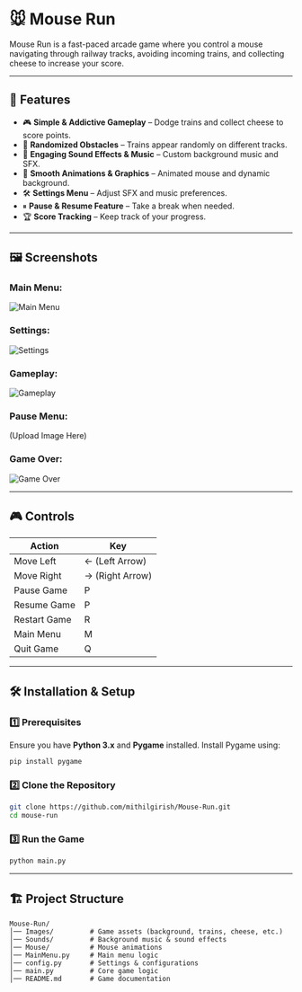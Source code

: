 # 🐭 Mouse Run

Mouse Run is a fast-paced arcade game where you control a mouse navigating through railway tracks, avoiding incoming trains, and collecting cheese to increase your score.

---

## 📌 Features

- 🎮 **Simple & Addictive Gameplay** – Dodge trains and collect cheese to score points.
- 🚄 **Randomized Obstacles** – Trains appear randomly on different tracks.
- 🎵 **Engaging Sound Effects & Music** – Custom background music and SFX.
- 🎨 **Smooth Animations & Graphics** – Animated mouse and dynamic background.
- 🛠 **Settings Menu** – Adjust SFX and music preferences.
- ⏸ **Pause & Resume Feature** – Take a break when needed.
- 🏆 **Score Tracking** – Keep track of your progress.

---

## 🖼 Screenshots

### Main Menu:
![Main Menu](https://github.com/user-attachments/assets/651ff20b-5e4d-42ee-b1a7-19d5cdcc50b5)

### Settings:
![Settings](https://github.com/user-attachments/assets/dbf44e54-c0a6-4622-9ef5-c6c070e6ea16)

### Gameplay:
![Gameplay](https://github.com/user-attachments/assets/fed67957-2a47-45e5-aca0-344e13a6dba6)

### Pause Menu:
(Upload Image Here)

### Game Over:
![Game Over](https://github.com/user-attachments/assets/0f59342d-e20f-4a38-aea1-580c6910de8e)

---

## 🎮 Controls

| Action        | Key |
|--------------|-----|
| Move Left    | ← (Left Arrow) |
| Move Right   | → (Right Arrow) |
| Pause Game   | P |
| Resume Game  | P |
| Restart Game | R |
| Main Menu    | M |
| Quit Game    | Q |

---

## 🛠 Installation & Setup

### 1️⃣ Prerequisites
Ensure you have **Python 3.x** and **Pygame** installed. Install Pygame using:
```bash
pip install pygame
```

### 2️⃣ Clone the Repository
```bash
git clone https://github.com/mithilgirish/Mouse-Run.git
cd mouse-run
```

### 3️⃣ Run the Game
```bash
python main.py
```

---

## 🏗 Project Structure
```
Mouse-Run/
│── Images/         # Game assets (background, trains, cheese, etc.)
│── Sounds/         # Background music & sound effects
│── Mouse/          # Mouse animations
│── MainMenu.py     # Main menu logic
│── config.py       # Settings & configurations
│── main.py         # Core game logic
│── README.md       # Game documentation
```
